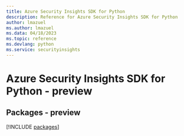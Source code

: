 ```yaml
---
title: Azure Security Insights SDK for Python
description: Reference for Azure Security Insights SDK for Python
author: lmazuel
ms.author: lmazuel
ms.data: 04/18/2023
ms.topic: reference
ms.devlang: python
ms.service: securityinsights
---
```

# Azure Security Insights SDK for Python - preview
## Packages - preview
[!INCLUDE [packages](security-insights-index.md)]